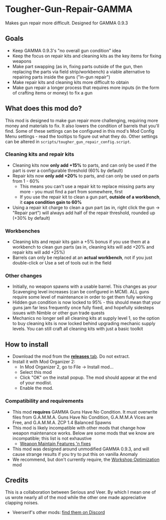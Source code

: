# Tougher-Gun-Repair-GAMMA
 Makes gun repair more difficult. Designed for GAMMA 0.9.3

## Goals
- Keep GAMMA 0.9.3's "no overall gun condition" idea
- Keep the focus on repair kits and cleaning kits as the key items for fixing weapons
- Make part swapping (as in, fixing parts outside of the gun, then replacing the parts via field strip/workbench) a viable alternative to repairing parts inside the guns ("in-gun repair")
- Make repair kits and cleaning kits more difficult to obtain
- Make gun repair a longer process that requires more inputs (in the form of crafting items or money) to fix a gun

## What does this mod do?

This mod is designed to make gun repair more challenging, requiring more money and materials to fix. It also lowers the condition of barrels that you'll find. Some of these settings can be configured in this mod's Mod Config Menu settings - read the tooltips to figure out what they do. Other settings can be altered in `scripts/tougher_gun_repair_config.script`.

### Cleaning kits and repair kits
- Cleaning kits now **only add +15%** to parts, and can only be used if the part is over a configurable threshold (60% by default)
- Repair kits now **only add +20%** to parts, and can only be used on parts from 1 - 60%
  - This means you can't use a repair kit to replace missing parts any more - you must find a part from somewhere, first
  - If you use the repair kit to clean a gun part, **outside of a workbench**, it **caps condition gain to 60%**
- Using a repair kit charge to clean a gun part (as in, right click the gun → "Repair part") will always add half of the repair threshold, rounded up (+30% by default)

### Workbenches
- Cleaning kits and repair kits gain a +5% bonus if you use them at a workbench to clean gun parts (as in, cleaning kits will add +20% and repair kits will add +25%)
- Barrels can only be replaced at an **actual workbench**, not if you just double-click or Use a set of tools out in the field

### Other changes
- Initially, no weapon spawns with a usable barrel. This changes as your Scavenging level increases (can be configured in MCM). ALL guns require some level of maintenance in order to get them fully working
- Hidden gun condition is now locked to 95% - this should mean that your guns jam far less frequently once fully fixed, and hopefully sidesteps issues with Nimble or other gun trade quests
- Mechanics no longer sell all cleaning kits at supply level 1, so the option to buy cleaning kits is now locked behind upgrading mechanic supply levels. You can still craft all cleaning kits with just a basic toolkit

## How to install
- Download the mod from the [**releases** tab](https://github.com/veerserif/Tougher-Gun-Repair-GAMMA/releases). Do not extract.
- Install it with Mod Organizer 2:
  - In Mod Organizer 2, go to File -> Install mod...
  - Select this mod
  - Click "OK" on the install popup. The mod should appear at the end of your modlist.
  - Enable the mod.

### Compatibility and requirements

- This mod **requires** GAMMA Guns Have No Condition. It must overwrite files from G.A.M.M.A. Guns Have No Condition, G.A.M.M.A Vices are Free, and G.A.M.M.A. ZCP 1.4 Balanced Spawns
- This mod is likely incompatible with other mods that change how weapon maintenance works. Below are some mods that we know are incompatible; this list is not exhaustive
  -  [Weapon Maintain Features 'n fixes](https://github.com/Bence7661/Serious_Weapon_Maintain_Features)
- This mod was designed around unmodified GAMMA 0.9.3, and will cause strange results if you try to put this on vanilla Anomaly
- We recommend, but don't currently require, the [Workshop Optimization](https://github.com/Bence7661/Serious_Workshop_Optimization) mod

## Credits

This is a collaboration between Serious and Veer. By which I mean one of us wrote nearly all of the mod while the other one made appreciative clapping noises.
- Veerserif's other mods: [find them on Discord](https://discord.com/channels/912320241713958912/1257380080397844533/1257390905560928297)
